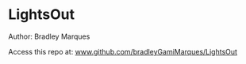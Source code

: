 # LightsOut


Author: Bradley Marques


Access this repo at: www.github.com/bradleyGamiMarques/LightsOut
